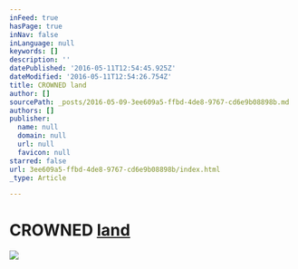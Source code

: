 ```yaml
---
inFeed: true
hasPage: true
inNav: false
inLanguage: null
keywords: []
description: ''
datePublished: '2016-05-11T12:54:45.925Z'
dateModified: '2016-05-11T12:54:26.754Z'
title: CROWNED land
author: []
sourcePath: _posts/2016-05-09-3ee609a5-ffbd-4de8-9767-cd6e9b08898b.md
authors: []
publisher:
  name: null
  domain: null
  url: null
  favicon: null
starred: false
url: 3ee609a5-ffbd-4de8-9767-cd6e9b08898b/index.html
_type: Article

---
```

# CROWNED [land][0]
![](https://the-grid-user-content.s3-us-west-2.amazonaws.com/95205e2a-fd08-4095-909b-f4967d494f33.jpg)

[0]: null